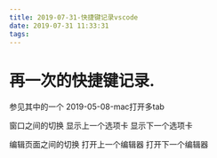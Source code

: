 ```yaml
---
title: 2019-07-31-快捷键记录vscode
date: 2019-07-31 11:33:31
tags:
---
```


# 再一次的快捷键记录.

参见其中的一个  2019-05-08-mac打开多tab

窗口之间的切换
 显示上一个选项卡
 显示下一个选项卡

编辑页面之间的切换
 打开上一个编辑器
 打开下一个编辑器
